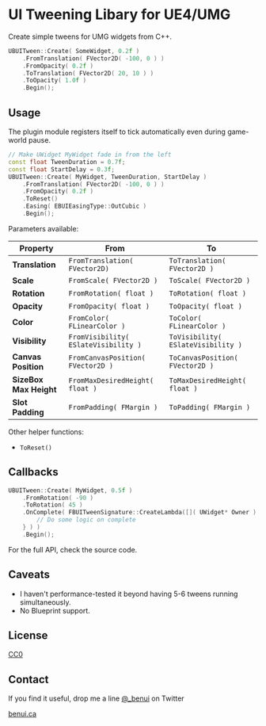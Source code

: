 # UI Tweening Libary for UE4/UMG

Create simple tweens for UMG widgets from C++.

```cpp
UBUITween::Create( SomeWidget, 0.2f )
	.FromTranslation( FVector2D( -100, 0 ) )
	.FromOpacity( 0.2f )
	.ToTranslation( FVector2D( 20, 10 ) )
	.ToOpacity( 1.0f )
	.Begin();
```


## Usage

The plugin module registers itself to tick automatically even during game-world
pause.

```cpp
// Make UWidget MyWidget fade in from the left
const float TweenDuration = 0.7f;
const float StartDelay = 0.3f;
UBUITween::Create( MyWidget, TweenDuration, StartDelay )
	.FromTranslation( FVector2D( -100, 0 ) )
	.FromOpacity( 0.2f )
	.ToReset()
	.Easing( EBUIEasingType::OutCubic )
	.Begin();
```

Parameters available:

| Property | From | To |
| --- | --- | --- |
| **Translation**         | `FromTranslation( FVector2D)`         | `ToTranslation( FVector2D )` |
| **Scale**               | `FromScale( FVector2D )`              | `ToScale( FVector2D )` |
| **Rotation**            | `FromRotation( float )`               | `ToRotation( float )` |
| **Opacity**             | `FromOpacity( float )`                | `ToOpacity( float )` |
| **Color**               | `FromColor( FLinearColor )`           | `ToColor( FLinearColor )` |
| **Visibility**          | `FromVisibility( ESlateVisibility )`  | `ToVisibility( ESlateVisibility )` |
| **Canvas Position**     | `FromCanvasPosition( FVector2D )`     | `ToCanvasPosition( FVector2D )` |
| **SizeBox Max Height**  | `FromMaxDesiredHeight( float )`       | `ToMaxDesiredHeight( float )` |
| **Slot Padding**        | `FromPadding( FMargin )`              | `ToPadding( FMargin )` |

Other helper functions:

* `ToReset()`

## Callbacks

```cpp
UBUITween::Create( MyWidget, 0.5f )
	.FromRotation( -90 )
	.ToRotation( 45 )
	.OnComplete( FBUITweenSignature::CreateLambda([]( UWidget* Owner ) {
		// Do some logic on complete
	} ) )
	.Begin();
```


For the full API, check the source code.


## Caveats

* I haven't performance-tested it beyond having 5-6 tweens running simultaneously.
* No Blueprint support.

## License

[CC0](https://creativecommons.org/publicdomain/zero/1.0/)

## Contact

If you find it useful, drop me a line [@_benui](https://twitter.com/_benui) on Twitter

[benui.ca](https://benui.ca)
